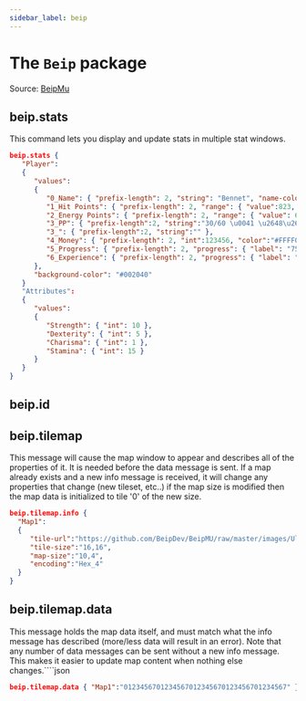 ```yaml
---
sidebar_label: beip
---
```

# The ``Beip`` package

Source: [BeipMu](https://github.com/BeipDev/BeipMU/blob/master/Documentation/GMCP.md)

## beip.stats

This command lets you display and update stats in multiple stat windows.
````json
beip.stats {
   "Player":
   {
      "values":
      {
         "0_Name": { "prefix-length": 2, "string": "Bennet", "name-color":"Ansi256(56)" },
         "1_Hit Points": { "prefix-length": 2, "range": { "value":823, "max": 1000, "bar-fill": "#00FF00" }, "value-color": "#345678" },
         "2_Energy Points": { "prefix-length": 2, "range": { "value": 60, "max": 100, "bar-fill": "#8080FF" }, "color":"#FF0000" },
         "3_PP": { "prefix-length":2, "string":"30/60 \u0041 \u2648\u2640 \u849c\u8089" },
         "3_": { "prefix-length":2, "string":"" },
         "4_Money": { "prefix-length": 2, "int":123456, "color":"#FFFF00", "name-alignment":"right" },
         "5_Progress": { "prefix-length": 2, "progress": { "label": "75%", "value":0.75, "fill-color": "#FF0000" } },
         "6_Experience": { "prefix-length": 2, "progress": { "label": "1,234 XP", "value":0.65, "fill-color": "#C07070", "empty-color": "#804040", "outline-color":"transparent" } }
      },
      "background-color": "#002040"
   }
   "Attributes":
   {
      "values":
      {
         "Strength": { "int": 10 },
         "Dexterity": { "int": 5 },
         "Charisma": { "int": 1 },
         "Stamina": { "int": 15 }
      }
   }
}
````

## beip.id

## beip.tilemap
This message will cause the map window to appear and describes all of the properties of it. It is needed before the data message is sent. If a map already exists and a new info message is received, it will change any properties that change (new tileset, etc..) if the map size is modified then the map data is initialized to tile '0' of the new size.
````json
beip.tilemap.info {
  "Map1":
  {
     "tile-url":"https://github.com/BeipDev/BeipMU/raw/master/images/Ultima5.png",
     "tile-size":"16,16",
     "map-size":"10,4",
     "encoding":"Hex_4"
  }
}
````

## beip.tilemap.data
This message holds the map data itself, and must match what the info message has described (more/less data will result in an error). Note that any number of data messages can be sent without a new info message. This makes it easier to update map content when nothing else changes.````json
````json
beip.tilemap.data { "Map1":"0123456701234567012345670123456701234567" }
````
